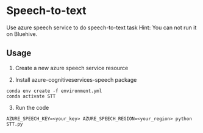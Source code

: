 # Speech-to-text
Use azure speech service to do speech-to-text task
Hint: You can not run it on Bluehive.

## Usage
1. Create a new azure speech service resource

2. Install azure-cognitiveservices-speech package
```
conda env create -f environment.yml
conda activate STT
```

3. Run the code

```
AZURE_SPEECH_KEY=<your_key> AZURE_SPEECH_REGION=<your_region> python STT.py
```

